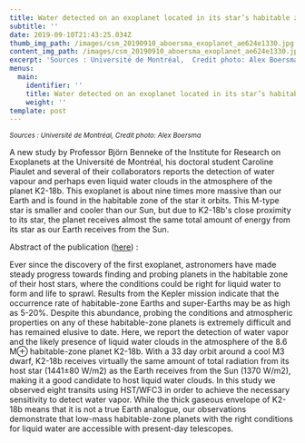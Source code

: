 ```yaml
---
title: Water detected on an exoplanet located in its star’s habitable zone
subtitle: ''
date: 2019-09-10T21:43:25.034Z
thumb_img_path: /images/csm_20190910_aboersma_exoplanet_ae624e1330.jpg
content_img_path: /images/csm_20190910_aboersma_exoplanet_ae624e1330.jpg
excerpt: 'Sources : Université de Montréal,  Credit photo: Alex Boersma'
menus:
  main:
    identifier: ''
    title: Water detected on an exoplanet located in its star’s habitable zone
    weight: ''
template: post
---
```

<small><i>Sources : Université de Montréal,  Credit photo: Alex Boersma </i></small>

A new study by Professor Björn Benneke of the Institute for Research on Exoplanets at the Université de Montréal, his doctoral student Caroline Piaulet and several of their collaborators reports the detection of water vapour and perhaps even liquid water clouds in the atmosphere of the planet K2-18b. This exoplanet is about nine times more massive than our Earth and is found in the habitable zone of the star it orbits. This M-type star is smaller and cooler than our Sun, but due to K2-18b's close proximity to its star, the planet receives almost the same total amount of energy from its star as our Earth receives from the Sun.

Abstract of the publication ([here](https://arxiv.org/abs/1909.04642)) : 

Ever since the discovery of the first exoplanet, astronomers have made steady progress towards finding and probing planets in the habitable zone of their host stars, where the conditions could be right for liquid water to form and life to sprawl. Results from the Kepler mission indicate that the occurrence rate of habitable-zone Earths and super-Earths may be as high as 5-20%. Despite this abundance, probing the conditions and atmospheric properties on any of these habitable-zone planets is extremely difficult and has remained elusive to date. Here, we report the detection of water vapor and the likely presence of liquid water clouds in the atmosphere of the 8.6 M⊕ habitable-zone planet K2-18b. With a 33 day orbit around a cool M3 dwarf, K2-18b receives virtually the same amount of total radiation from its host star (1441±80 W/m2) as the Earth receives from the Sun (1370 W/m2), making it a good candidate to host liquid water clouds. In this study we observed eight transits using HST/WFC3 in order to achieve the necessary sensitivity to detect water vapor. While the thick gaseous envelope of K2-18b means that it is not a true Earth analogue, our observations demonstrate that low-mass habitable-zone planets with the right conditions for liquid water are accessible with present-day telescopes.
